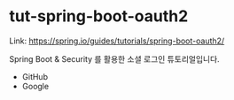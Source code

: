 # tut-spring-boot-oauth2

Link: https://spring.io/guides/tutorials/spring-boot-oauth2/  

Spring Boot & Security 를 활용한 소셜 로그인 튜토리얼입니다.  
- GitHub  
- Google  
